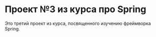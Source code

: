 # Проект №3 из курса про Spring
Это третий проект из курса, посвященного изучению фреймворка Spring.

